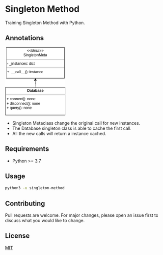 # Singleton Method

Training Singleton Method with Python.

## Annotations

![alt Singleton Method](https://github.com/hedibertosilva/design-patterns-python/blob/main/creational-patterns/singleton-method/contents/uml.png?raw=true)

- Singleton Metaclass change the original call for new instances.
- The Database singleton class is able to cache the first call.
- All the new calls will return a instance cached.

## Requirements

- Python >= 3.7

## Usage

```sh
python3 -u singleton-method
```

## Contributing
Pull requests are welcome. For major changes, please open an issue first to discuss what you would like to change.

## License
[MIT](https://choosealicense.com/licenses/mit/)
